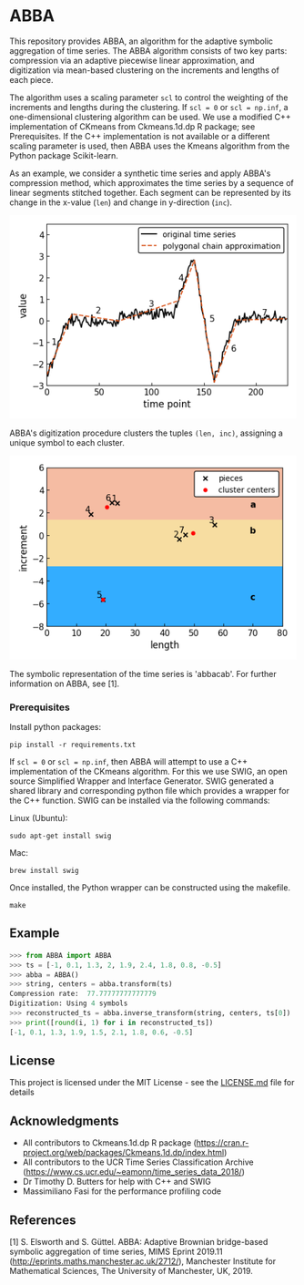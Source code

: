 # ABBA
This repository provides ABBA, an algorithm for the adaptive symbolic
aggregation of time series. The ABBA algorithm consists of two
key parts: compression via an adaptive piecewise linear approximation, and
digitization via mean-based clustering on the increments and lengths of each
piece.

The algorithm uses a scaling parameter `scl` to control the weighting of
the increments and lengths during the clustering.
If `scl = 0` or `scl = np.inf`, a one-dimensional clustering algorithm can be
used. We use a modified C++ implementation of CKmeans from Ckmeans.1d.dp R
package; see Prerequisites. If the C++ implementation is not available or a
different scaling parameter is used, then ABBA uses the Kmeans algorithm
from the Python package Scikit-learn.

As an example, we consider a synthetic time series and apply ABBA's compression
method, which approximates the time series by a sequence of linear segments
stitched together. Each segment can be represented by its change in the
x-value (`len`) and change in y-direction (`inc`).

![Compression](./paper/basic_example/compression.png)

ABBA's digitization procedure clusters the tuples `(len, inc)`,
assigning a unique symbol to each cluster.

![Digitization](./paper/basic_example/digitization0.png)

The symbolic representation of the time series is 'abbacab'. For further
information on ABBA, see [1].

### Prerequisites
Install python packages:
```
pip install -r requirements.txt
```

If `scl = 0` or `scl = np.inf`, then ABBA will attempt to use a C++ implementation
of the CKmeans algorithm. For this we use SWIG, an open source Simplified
Wrapper and Interface Generator. SWIG generated a shared library and
corresponding python file which provides a wrapper for the C++ function. SWIG
can be installed via the following commands:

Linux (Ubuntu):
```
sudo apt-get install swig
```

Mac:
```
brew install swig
```

Once installed, the Python wrapper can be constructed using the makefile.
```
make
```


## Example

```python
>>> from ABBA import ABBA
>>> ts = [-1, 0.1, 1.3, 2, 1.9, 2.4, 1.8, 0.8, -0.5]
>>> abba = ABBA()
>>> string, centers = abba.transform(ts)
Compression rate:  77.77777777777779
Digitization: Using 4 symbols
>>> reconstructed_ts = abba.inverse_transform(string, centers, ts[0])
>>> print([round(i, 1) for i in reconstructed_ts])
[-1, 0.1, 1.3, 1.9, 1.5, 2.1, 1.8, 0.6, -0.5]
```


## License

This project is licensed under the MIT License - see the [LICENSE.md](LICENSE.md)
file for details


## Acknowledgments

* All contributors to Ckmeans.1d.dp R package
(https://cran.r-project.org/web/packages/Ckmeans.1d.dp/index.html)
* All contributors to the UCR Time Series Classification Archive
(https://www.cs.ucr.edu/~eamonn/time_series_data_2018/)
* Dr Timothy D. Butters for help with C++ and SWIG
* Massimiliano Fasi for the performance profiling code


## References

[1] S. Elsworth and S. Güttel. ABBA: Adaptive Brownian bridge-based symbolic
aggregation of time series, MIMS Eprint 2019.11 (<http://eprints.maths.manchester.ac.uk/2712/>),
Manchester Institute for Mathematical Sciences, The University of Manchester, UK, 2019.
